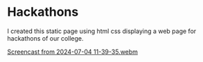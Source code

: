 # Hackathons
I created this static page using html css displaying a web page for hackathons of our college. 

[Screencast from 2024-07-04 11-39-35.webm](https://github.com/aabhyahhh/Hackathons/assets/87667584/bdd900f0-008e-4d13-b2cf-52c5a742fa25)
